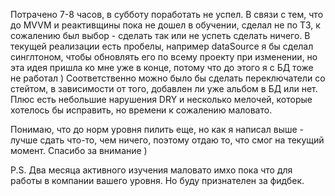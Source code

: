 Потрачено 7-8 часов, в субботу поработать не успел.
В связи с тем, что до MVVM и реактивщины пока не дошел в обучении, сделал не по ТЗ, к сожалению был выбор - сделать так или не успеть сделать ничего.
В текущей реализации есть пробелы, например dataSource я бы сделал синглтоном, чтобы обновлять его по всему проекту при изменении, но эта идея пришла ко мне уже в конце, потому что до этого я с БД тоже не работал )
Соответственно можно было бы сделать переключатели со стейтом, в зависимости от того, добавлен ли уже альбом в БД или нет.
Плюс есть небольшие нарушения DRY и несколько мелочей, которые хотелось бы исправить, но времени к сожалению маловато.

Понимаю, что до норм уровня пилить еще, но как я написал выше - лучше сдать что-то, чем ничего, поэтому отдаю то, что смог на текущий момент.
Спасибо за внимание )

P.S. Два месяца активного изучения маловато имхо пока что для работы в компании вашего уровня. Но буду признателен за фидбек.
